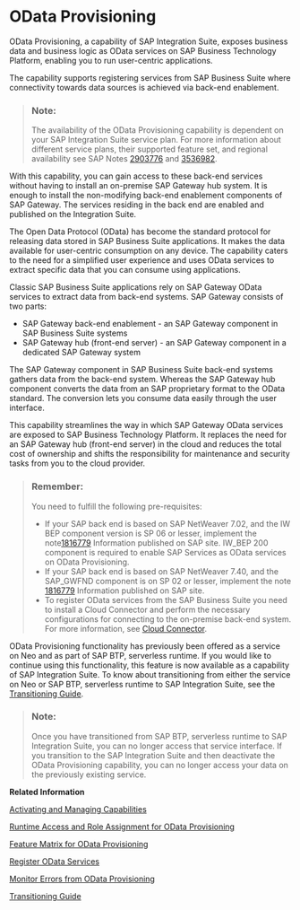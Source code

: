 <!-- loiod257fc3a8cc2494cbafce8b2789939de -->

# OData Provisioning

OData Provisioning, a capability of SAP Integration Suite, exposes business data and business logic as OData services on SAP Business Technology Platform, enabling you to run user-centric applications.

The capability supports registering services from SAP Business Suite where connectivity towards data sources is achieved via back-end enablement.

> ### Note:  
> The availability of the OData Provisioning capability is dependent on your SAP Integration Suite service plan. For more information about different service plans, their supported feature set, and regional availability see SAP Notes [2903776](https://help.sap.com/docs/link-disclaimer?site=https://me.sap.com/notes/2903776) and [3536982](https://me.sap.com/notes/3536982).

With this capability, you can gain access to these back-end services without having to install an on-premise SAP Gateway hub system. It is enough to install the non-modifying back-end enablement components of SAP Gateway. The services residing in the back end are enabled and published on the Integration Suite.

The Open Data Protocol \(OData\) has become the standard protocol for releasing data stored in SAP Business Suite applications. It makes the data available for user-centric consumption on any device. The capability caters to the need for a simplified user experience and uses OData services to extract specific data that you can consume using applications.

Classic SAP Business Suite applications rely on SAP Gateway OData services to extract data from back-end systems. SAP Gateway consists of two parts:

-   SAP Gateway back-end enablement - an SAP Gateway component in SAP Business Suite systems
-   SAP Gateway hub \(front-end server\) - an SAP Gateway component in a dedicated SAP Gateway system

The SAP Gateway component in SAP Business Suite back-end systems gathers data from the back-end system. Whereas the SAP Gateway hub component converts the data from an SAP proprietary format to the OData standard. The conversion lets you consume data easily through the user interface.

This capability streamlines the way in which SAP Gateway OData services are exposed to SAP Business Technology Platform. It replaces the need for an SAP Gateway hub \(front-end server\) in the cloud and reduces the total cost of ownership and shifts the responsibility for maintenance and security tasks from you to the cloud provider.

> ### Remember:  
> You need to fulfill the following pre-requisites:
> 
> -   If your SAP back end is based on SAP NetWeaver 7.02, and the IW BEP component version is SP 06 or lesser, implement the note[1816779](https://help.sap.com/docs/link-disclaimer?site=https%3A%2F%2Flaunchpad.support.sap.com%2F%23%2Fnotes%2F1816779) Information published on SAP site. IW\_BEP 200 component is required to enable SAP Services as OData services on OData Provisioning.
> -   If your SAP back end is based on SAP NetWeaver 7.40, and the SAP\_GWFND component is on SP 02 or lesser, implement the note [1816779](https://help.sap.com/docs/link-disclaimer?site=https%3A%2F%2Flaunchpad.support.sap.com%2F%23%2Fnotes%2F1816779) Information published on SAP site.
> -   To register OData services from the SAP Business Suite you need to install a Cloud Connector and perform the necessary configurations for connecting to the on-premise back-end system. For more information, see [Cloud Connector](https://help.sap.com/docs/connectivity/sap-btp-connectivity-cf/cloud-connector?version=Cloud).

OData Provisioning functionality has previously been offered as a service on Neo and as part of SAP BTP, serverless runtime. If you would like to continue using this functionality, this feature is now available as a capability of SAP Integration Suite. To know about transitioning from either the service on Neo or SAP BTP, serverless runtime to SAP Integration Suite, see the [Transitioning Guide](https://help.sap.com/docs/integration-suite/transitioning-to-odata-provisioning-capability-in-sap-integration-suite/transitioning-to-odata-provisioning-capability-in-sap-integration-suite?version=CLOUD).

> ### Note:  
> Once you have transitioned from SAP BTP, serverless runtime to SAP Integration Suite, you can no longer access that service interface. If you transition to the SAP Integration Suite and then deactivate the OData Provisioning capability, you can no longer access your data on the previously existing service.

**Related Information**  


[Activating and Managing Capabilities](activating-and-managing-capabilities-2ffb343.md "Activate capabilities for SAP Integration Suite.")

[Runtime Access and Role Assignment for OData Provisioning](runtime-access-and-role-assignment-for-odata-provisioning-b46816c.md "Steps to complete the activation of the OData Provisioning capability by providing runtime access and assigning roles.")

[Feature Matrix for OData Provisioning](feature-matrix-for-odata-provisioning-f184bf1.md "Information on the feature matrix for OData Provisioning capability.")

[Register OData Services](50-Development/register-odata-services-9dfa56a.md "You can register OData services in the SAP Integration Suite to access back-end services from SAP Business Suite .")

[Monitor Errors from OData Provisioning](50-Development/monitor-errors-from-odata-provisioning-e0aeecf.md "Analyze the root cause for errors and where they originated.")

[Transitioning Guide](https://help.sap.com/docs/integration-suite/transitioning-to-odata-provisioning-capability-in-sap-integration-suite/transitioning-to-odata-provisioning-capability-in-sap-integration-suite?version=CLOUD)

